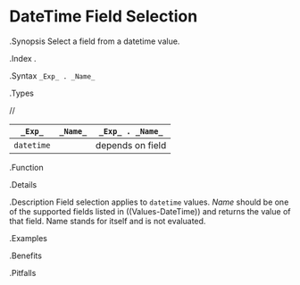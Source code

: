 # DateTime Field Selection

.Synopsis
Select a field from a datetime value.

.Index
.

.Syntax
`_Exp_ . _Name_`

.Types

//

| `_Exp_`      | `_Name_` | `_Exp_ . _Name_`  |
| --- | --- | --- |
| `datetime`   |          | depends on field  |


.Function

.Details

.Description
Field selection applies to `datetime` values. 
_Name_ should be one of the supported fields listed in ((Values-DateTime)) and returns the value of that field. 
Name stands for itself and is not evaluated.

.Examples

.Benefits

.Pitfalls

